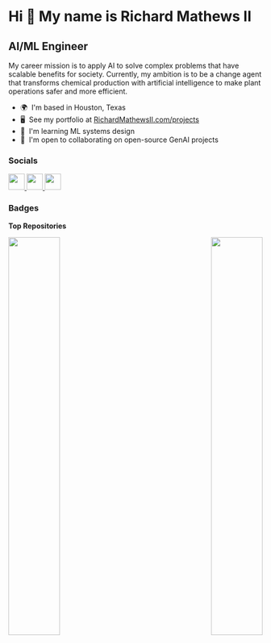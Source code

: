 Hi 👋 My name is Richard Mathews II
===================================

AI/ML Engineer
--------------------

My career mission is to apply AI to solve complex problems that have scalable benefits for society. Currently, my ambition is to be a change agent that transforms chemical production with artificial intelligence to make plant operations safer and more efficient.

* 🌍  I'm based in Houston, Texas
* 🖥️  See my portfolio at [RichardMathewsII.com/projects](http://https://richardmathewsii.com/projects/)
* 🧠  I'm learning ML systems design
* 🤝  I'm open to collaborating on open-source GenAI projects

### Socials

<p align="left"> <a href="https://www.github.com/RichardMathewsII" target="_blank" rel="noreferrer"> <picture> <source media="(prefers-color-scheme: dark)" srcset="https://raw.githubusercontent.com/danielcranney/readme-generator/main/public/icons/socials/github-dark.svg" /> <source media="(prefers-color-scheme: light)" srcset="https://raw.githubusercontent.com/danielcranney/readme-generator/main/public/icons/socials/github.svg" /> <img src="https://raw.githubusercontent.com/danielcranney/readme-generator/main/public/icons/socials/github.svg" width="32" height="32" /> </picture> </a> <a href="https://www.linkedin.com/in/richardmathewsii" target="_blank" rel="noreferrer"> <picture> <source media="(prefers-color-scheme: dark)" srcset="undefined" /> <source media="(prefers-color-scheme: light)" srcset="https://raw.githubusercontent.com/danielcranney/readme-generator/main/public/icons/socials/linkedin.svg" /> <img src="https://raw.githubusercontent.com/danielcranney/readme-generator/main/public/icons/socials/linkedin.svg" width="32" height="32" /> </picture> </a> <a href="http://www.medium.com/richardmathewsii" target="_blank" rel="noreferrer"> <picture> <source media="(prefers-color-scheme: dark)" srcset="https://raw.githubusercontent.com/danielcranney/readme-generator/main/public/icons/socials/medium-dark.svg" /> <source media="(prefers-color-scheme: light)" srcset="https://raw.githubusercontent.com/danielcranney/readme-generator/main/public/icons/socials/medium.svg" /> <img src="https://raw.githubusercontent.com/danielcranney/readme-generator/main/public/icons/socials/medium.svg" width="32" height="32" /> </picture> </a></p>

### Badges

<b>Top Repositories</b>

<div width="100%" align="center"><a href="https://github.com/RichardMathewsII/compositional-reasoning-finetuning" align="left"><img align="left" width="45%" src="https://github-readme-stats.vercel.app/api/pin/?username=RichardMathewsII&repo=compositional-reasoning-finetuning&title_color=facc15&text_color=ffffff&icon_color=facc15&bg_color=581c87&hide_border=true&locale=en" /></a><a href="https://github.com/RichardMathewsII/roUTe" align="right"><img align="right" width="45%" src="https://github-readme-stats.vercel.app/api/pin/?username=RichardMathewsII&repo=roUTe&title_color=facc15&text_color=ffffff&icon_color=facc15&bg_color=581c87&hide_border=true&locale=en" /></a></div><br /><br /><br /><br /><br /><br /><br />
